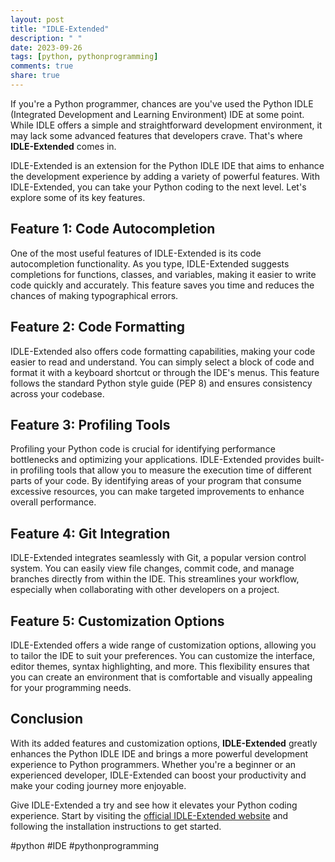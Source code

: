```yaml
---
layout: post
title: "IDLE-Extended"
description: " "
date: 2023-09-26
tags: [python, pythonprogramming]
comments: true
share: true
---
```


If you're a Python programmer, chances are you've used the Python IDLE (Integrated Development and Learning Environment) IDE at some point. While IDLE offers a simple and straightforward development environment, it may lack some advanced features that developers crave. That's where **IDLE-Extended** comes in.

IDLE-Extended is an extension for the Python IDLE IDE that aims to enhance the development experience by adding a variety of powerful features. With IDLE-Extended, you can take your Python coding to the next level. Let's explore some of its key features.

## Feature 1: Code Autocompletion

One of the most useful features of IDLE-Extended is its code autocompletion functionality. As you type, IDLE-Extended suggests completions for functions, classes, and variables, making it easier to write code quickly and accurately. This feature saves you time and reduces the chances of making typographical errors.

## Feature 2: Code Formatting

IDLE-Extended also offers code formatting capabilities, making your code easier to read and understand. You can simply select a block of code and format it with a keyboard shortcut or through the IDE's menus. This feature follows the standard Python style guide (PEP 8) and ensures consistency across your codebase.

## Feature 3: Profiling Tools

Profiling your Python code is crucial for identifying performance bottlenecks and optimizing your applications. IDLE-Extended provides built-in profiling tools that allow you to measure the execution time of different parts of your code. By identifying areas of your program that consume excessive resources, you can make targeted improvements to enhance overall performance.

## Feature 4: Git Integration

IDLE-Extended integrates seamlessly with Git, a popular version control system. You can easily view file changes, commit code, and manage branches directly from within the IDE. This streamlines your workflow, especially when collaborating with other developers on a project.

## Feature 5: Customization Options

IDLE-Extended offers a wide range of customization options, allowing you to tailor the IDE to suit your preferences. You can customize the interface, editor themes, syntax highlighting, and more. This flexibility ensures that you can create an environment that is comfortable and visually appealing for your programming needs.

## Conclusion

With its added features and customization options, **IDLE-Extended** greatly enhances the Python IDLE IDE and brings a more powerful development experience to Python programmers. Whether you're a beginner or an experienced developer, IDLE-Extended can boost your productivity and make your coding journey more enjoyable.

Give IDLE-Extended a try and see how it elevates your Python coding experience. Start by visiting the [official IDLE-Extended website](https://www.idle-extended.org) and following the installation instructions to get started.

#python #IDE #pythonprogramming
